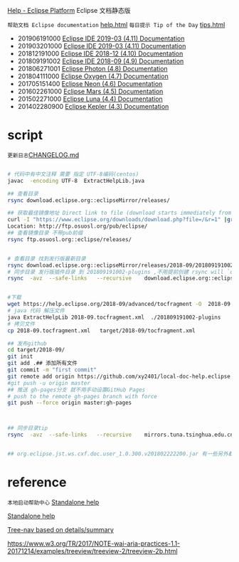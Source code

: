 
[Help - Eclipse Platform](https://help.eclipse.org)
Eclipse 文档静态版

`帮助文档 Eclipse documentation` [help.html](help.html)
`每日提示 Tip of the Day` [tips.html](tips.html)

 

* 201906191000 [Eclipse IDE 2019-03 (4.11) Documentation](help.html?tocfragment=../local-doc-help.eclipse.org-2019-06/tocfragment.xml) 
* 201903201000 [Eclipse IDE 2019-03 (4.11) Documentation](help.html?tocfragment=../local-doc-help.eclipse.org-2019-03/tocfragment.xml) 
* 201812191000 [Eclipse IDE 2018-12 (4.10) Documentation](help.html?tocfragment=../local-doc-help.eclipse.org-2018-12/tocfragment.xml)
* 201809191002 [Eclipse IDE 2018-09 (4.9) Documentation](help.html?tocfragment=../local-doc-help.eclipse.org-2018-09/tocfragment.xml)
* 201806271001 [Eclipse Photon (4.8) Documentation](help.html?tocfragment=../local-doc-help.eclipse.org-photon/tocfragment.xml)
* 201804111000 [Eclipse Oxygen (4.7) Documentation](help.html?tocfragment=../local-doc-help.eclipse.org-oxygen/tocfragment.xml)
* 201705151400 [Eclipse Neon (4.6) Documentation](help.html?tocfragment=../local-doc-help.eclipse.org-neon/tocfragment.xml)
* 201602261000 [Eclipse Mars (4.5) Documentation](help.html?tocfragment=../local-doc-help.eclipse.org-mars/tocfragment.xml)
* 201502271000 [Eclipse Luna (4.4) Documentation](help.html?tocfragment=../local-doc-help.eclipse.org-luna/tocfragment.xml)
* 201402280900 [Eclipse Kepler (4.3) Documentation](help.html?tocfragment=../local-doc-help.eclipse.org-kepler/tocfragment.xml)
 

# script

`更新日志`[CHANGELOG.md](CHANGELOG.md)


 ```bash
 
 # 代码中有中文注释 需要 指定 UTF-8编码(centos)
javac  -encoding UTF-8  ExtractHelpLib.java
 
## 查看目录
rsync download.eclipse.org::eclipseMirror/releases/

## 获取最佳镜像地址 Direct link to file (download starts immediately from best mirror)
curl -I "https://www.eclipse.org/downloads/download.php?file=/&r=1" |grep ocation
Location: http://ftp.osuosl.org/pub/eclipse/
## 查看镜像目录 不带pub前缀
rsync ftp.osuosl.org::eclipse/releases/


# 查看目录 找到发行版最新目录
rsync download.eclipse.org::eclipseMirror/releases/2018-09/201809191002/plugins/*.jar 
# 同步目录 发行版插件目录 到 201809191002-plugins ,不用提前创建 rsync will `created directory` 
rsync  -avz  --safe-links   --recursive    download.eclipse.org::eclipseMirror/releases/2018-09/201809191002/plugins/*.jar ./201809191002-plugins


#下载
wget https://help.eclipse.org/2018-09/advanced/tocfragment -O  2018-09.tocfragment.xml 
# java 代码 解压文件
java ExtractHelpLib 2018-09.tocfragment.xml  ./201809191002-plugins
# 拷贝文件
cp 2018-09.tocfragment.xml   target/2018-09/tocfragment.xml

## 发布github
cd target/2018-09/
git init
git add .## 添加所有文件
git commit -m "first commit"
git remote add origin https://github.com/xy2401/local-doc-help.eclipse.org-2018-09.git
#git push -u origin master
## 推送 gh-pages分支 就不用手动设置GitHub Pages
# push to the remote gh-pages branch with force
git push --force origin master:gh-pages
 


 ## 同步目录tip
 rsync  -avz  --safe-links   --recursive    mirrors.tuna.tsinghua.edu.cn::eclipse/eclipse/tips/ ../local-doc-help.eclipse.org-tips


## org.eclipse.jst.ws.cxf.doc.user_1.0.300.v201802222200.jar 有一些另外都 jar 不在 xml 里面 。额外解压

```


# reference
 

`本地启动帮助中心` [Standalone help](https://help.eclipse.org/2019-06/index.jsp?topic=/org.eclipse.platform.doc.isv/guide/ua_help_setup_infocenter.htm&cp=2_0_19_1_0_2)

[Standalone help](help.html#/org.eclipse.platform.doc.isv/guide/ua_help_setup_standalone.htm)



[Tree-nav based on details/summary](https://codepen.io/dsheiko/pen/MvEpXm)


https://www.w3.org/TR/2017/NOTE-wai-aria-practices-1.1-20171214/examples/treeview/treeview-2/treeview-2b.html

 

